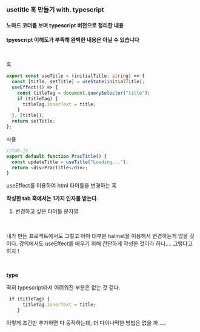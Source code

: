 ### usetitle 훅 만들기 with. typescript

#### 노마드 코더를 보며 typescript 버전으로 정리한 내용 
**tpyescript 이해도가 부족해 완벽한 내용은 아닐 수 있습니다**

<br>

훅
```ts
export const useTitle = (initialTitle: string) => {
  const [title, setTitle] = useState(initialTitle);
  useEffect(() => {
    const titleTag = document.querySelector("title");
    if (titleTag) {
      titleTag.innerText = title;
    }
  }, [title]);
  return setTitle;
};
```


사용

```ts
//tab.js
export default function PracTitle() {
  const updateTitle = useTitle("Loading...");
  return <div>PracTitle</div>;
}
```
useEffect를 이용하여 html 타이틀을 변경하는 훅

**작성한 tab 훅에서는 1가지 인자를 받는다.**
1. 변경하고 싶은 타이틀 문자열



<br/>

내가 만든 프로젝트에서도 그렇고 아마 대부분 halmet을 이용해서 변경하는게 많을 것이다. 
강의에서도 useEffect를 배우기 위해 간단하게 작성한 것이라 하니.... 그렇다고 하자 !

<br/>

**type**

딱히 typescript라서 어려워진 부분은 없는 것 같다. 
```ts
 if (titleTag) {
      titleTag.innerText = title;
    }
```

이렇게 조건만 추가하면 다 동작하는데, 더 다이나믹한 방법은 없을 까 .... 
  
